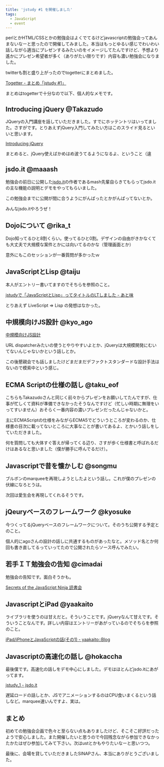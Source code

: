 ```yaml
---
title: 'jstudy #1 を開催しました'
tags: 
  - JavaScript
  - event
---
```


perlとかHTML/CSSとかの勉強会はよくでてるけどjavascriptの勉強会ってあんまないなーと思ったので開催してみました。本当はもっとゆるい感じでわいわい話しながら適当にプレゼンするみたいのをイメージしてたんですけど、予想より遙かにプレゼン希望者が多く（ありがたい限りです）内容も濃い勉強会になりました。

twitterも割と盛り上がったのでtogetterにまとめました。

[Togetter - まとめ「jstudy #1」](http://togetter.com/li/30850)

まとめはtogetterで十分なので以下、個人的なメモです。

Introducing jQuery @Takazudo
--------------------------------------

JQueryの入門講座を話していただきました。すでにホッテントリはいってました。さすがです。とりあえずjQuery入門してみたい方はこのスライド見るといいと思います。

[Introducing jQuery](http://dl.dropbox.com/u/268240/presentations/introducingJQuery/index.html)

まとめると、jQuery使えばかめはめ波うてるようになるよ、ということ（違

jsdo.it @maaash
--------------------------------------

勉強会の前日に公開した[jsdo.it](http://jsdo.it/)の作者であるmash先輩自らきてもらってjsdo.itの主な機能の説明とデモをやってもらいました。

この勉強会までに公開が間に合うようにがんばったとかがんばってないとか。

みんなjsdo.itやろうぜ！

Dojoについて @rika_t
--------------------------------------

Dojo知ってるひと8割くらい。使ってるひと0割。デザインの自由がきかなくても大丈夫で大規模な案件とかには向いてるのかな（管理画面とか）

意外にもこのセッションが一番質問が多かったｗ

JavaScriptとLisp @taiju
--------------------------------------

本人がエントリー書いてますのでそちらを参照のこと。

[jstudyで「JavaScriptとLisp」ってタイトルのLTしました - あと味](http://d.hatena.ne.jp/jdg/20100620/1277012557)

とりあえず LiveScript => Lisp の発想はなかった。

中規模向けJS設計 @kyo_ago
--------------------------------------

[中規模向けJS設計](http://0-9.sakura.ne.jp/pub/lt/jstudy/start.html)

URL dispatcherみたいの使うとやりやすいよとか、jQueryは大規模開発にむいてないんじゃないかという話しとか。

この後懇親会でも話しましたけどまだまだデファクトスタンダードな設計手法はないので模索中という感じ。

ECMA Scriptの仕様の話し @taku_eof
--------------------------------------

こちらもTakazudoさんと同じく前々からプレゼンをお願いしてたんですが、仕事が忙しくて資料が準備できなかったそうなんですけど（忙しい時期に無理をいってすいません）おそらく一番内容の濃いプレゼンだったんじゃないかと。

主にECMAScriptの仕様をみながらECMA5でどういうところが変わるのか、仕様書の目次に載ってないところに大事なことが書いてあるよ、とかいう話しをしていただきました。

何を質問しても大体すぐ答えが帰ってくる辺り、さすが歩く仕様書と呼ばれるだけはあるなと思いました（僕が勝手に呼んでるだけ）。

Javascriptで昔を懐かしむ @songmu
--------------------------------------

ブルボンのmarqueeを再現しようとしたよという話し。これが僕のプレゼンの伏線になろとうは。

次回は愛生会を再現してくれるそうです。

jQeuryベースのフレームワーク @kyosuke
--------------------------------------

今つくってるjQueryベースのフレームワークについて。そのうち公開する予定とのこと。

個人的にagoさんの設計の話しに共通するものがあったなと。メソッド名とか何回も書き直してるっていってたので公開されたらソース呼んでみたい。

若手ＩＴ勉強会の告知 @cimadai
--------------------------------------

勉強会の告知です。面白そうかも。

[Secrets of the JavaScript Ninja 読書会](http://atnd.org/events/5070)

JavascriptとiPad @yaakaito
--------------------------------------

ライブラリを使うのは甘えだと。そういうことです。jQueryなんて甘えです。そういうことなんです。詳しい内容はエントリーがあがっているのでそちらを参照のこと。

[iPad/iPhoneとJavaScriptの話(その1) - yaakaito::Blog](http://d.hatena.ne.jp/yaakaito/20100621/1277147956)

Javascriptの高速化の話し @hokaccha
--------------------------------------

最後僕です。高速化の話しをデモ中心にしました。デモはほとんどjsdo.itにあがってます。

[jstudy\_1 - jsdo.it](http://jsdo.it/tag/jstudy_1)

遅延ロードの話しとか、JSでアニメーションするのはCPU食いまくるという話しなど。marquee速いんですよ、実は。

まとめ
--------------------------------------

初めての勉強会企画で色々と至らない点もありましたけど、そこそこ好評だったようで安心しました。また開催したいと思うので今回残念ながら参加できなかったかたはぜひ参加してみて下さい。次はustとかもやりたいなーと思いつつ。

最後に、会場を貸していただきましたSINAPさん、本当にありがとうございました。



